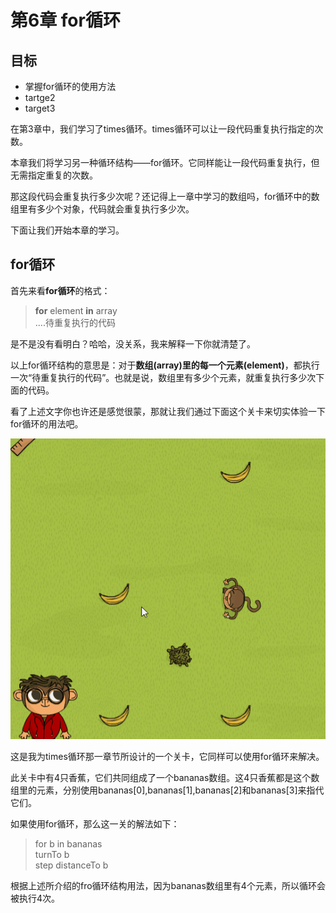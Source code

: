 # 第6章 for循环
## 目标 ##
* 掌握for循环的使用方法
* tartge2
* target3

在第3章中，我们学习了times循环。times循环可以让一段代码重复执行指定的次数。

本章我们将学习另一种循环结构——for循环。它同样能让一段代码重复执行，但无需指定重复的次数。

那这段代码会重复执行多少次呢？还记得上一章中学习的数组吗，for循环中的数组里有多少个对象，代码就会重复执行多少次。

下面让我们开始本章的学习。

## for循环 ##

首先来看**for循环**的格式：

> **for** element **in** array<br/>
> ....待重复执行的代码

是不是没有看明白？哈哈，没关系，我来解释一下你就清楚了。

以上for循环结构的意思是：对于**数组(array)**里的每一个**元素(element)**，都执行一次“待重复执行的代码”。也就是说，数组里有多少个元素，就重复执行多少次下面的代码。

看了上述文字你也许还是感觉很蒙，那就让我们通过下面这个关卡来切实体验一下for循环的用法吧。

![challenges_for](https://github.com/icuic/cm/raw/master/image/6_for/challenge_introduce.gif "题面")

这是我为times循环那一章节所设计的一个关卡，它同样可以使用for循环来解决。

此关卡中有4只香蕉，它们共同组成了一个bananas数组。这4只香蕉都是这个数组里的元素，分别使用bananas[0],bananas[1],bananas[2]和bananas[3]来指代它们。

如果使用for循环，那么这一关的解法如下：

> for b in bananas <br/>
>    turnTo b <br/>
>    step distanceTo b <br/>

根据上述所介绍的fro循环结构用法，因为bananas数组里有4个元素，所以循环会被执行4次。


